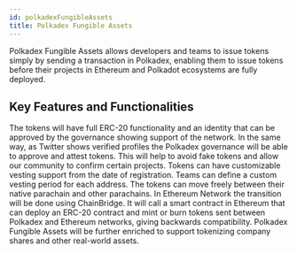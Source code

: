 ```yaml
---
id: polkadexFungibleAssets
title: Polkadex Fungible Assets
---
```


Polkadex Fungible Assets allows developers and teams to issue tokens simply by sending a transaction in Polkadex, enabling them to issue tokens before their projects in Ethereum and Polkadot ecosystems are fully deployed.

## Key Features and Functionalities

The tokens will have full ERC-20 functionality and an identity that can be approved by the governance showing support of the network. In the same way, as Twitter shows verified profiles the Polkadex governance will be able to approve and attest tokens. This will help to avoid fake tokens and allow our community to confirm certain projects. Tokens can have customizable vesting support from the date of registration. Teams can define a custom vesting period for each address. The tokens can move freely between their native parachain and other parachains. In Ethereum Network the transition will be done using ChainBridge. It will call a smart contract in Ethereum that can deploy an ERC-20 contract and mint or burn tokens sent between Polkadex and Ethereum networks, giving backwards compatibility. Polkadex Fungible Assets will be further enriched to support tokenizing company shares and other real-world assets.